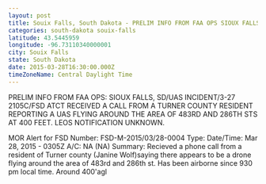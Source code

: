 ```yaml
---
layout: post
title: Souix Falls, South Dakota - PRELIM INFO FROM FAA OPS SIOUX FALLS SD UAS INCIDENT 3 27 2105C FSD ATCT
categories: south-dakota souix-falls
latitude: 43.5445959
longitude: -96.73110340000001
city: Souix Falls
state: South Dakota
date: 2015-03-28T16:30:00.000Z
timeZoneName: Central Daylight Time
---
```


PRELIM INFO FROM FAA OPS: SIOUX FALLS, SD/UAS INCIDENT/3-27 2105C/FSD ATCT RECEIVED A CALL FROM A TURNER COUNTY RESIDENT REPORTING A UAS FLYING AROUND THE AREA OF 483RD AND 286TH STS AT 400 FEET. LEOS NOTIFICATION UNKNOWN.

MOR Alert for FSD
Number: FSD-M-2015/03/28-0004
Type: 
Date/Time: Mar 28, 2015 - 0305Z
A/C: NA (NA)
Summary: Recieved a phone call from a resident of Turner county (Janine Wolf)saying there appears to be a drone flying around the area of 483rd and 286th st. Has been airborne since 930 pm local time. Around 400'agl
